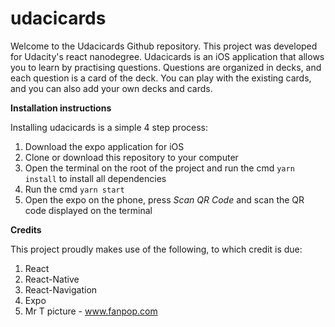 # udacicards
Welcome to the Udacicards Github repository. This project was developed for Udacity's react nanodegree.
Udacicards is an iOS application that allows you to learn by practising questions. Questions are organized in decks, and each question is a card of the deck. You can play with the existing cards, and you can also add your own decks and cards. 


**Installation instructions**

Installing udacicards is a simple 4 step process:

1. Download the expo application for iOS
2. Clone or download this repository to your computer
3. Open the terminal on the root of the project and run the cmd `yarn install` to install all dependencies
4. Run the cmd `yarn start`
5. Open the expo on the phone, press _Scan QR Code_ and scan the QR code displayed on the terminal

**Credits**

This project proudly makes use of the following, to which credit is due:
1. React
2. React-Native
3. React-Navigation
4. Expo
5. Mr T picture - www.fanpop.com

